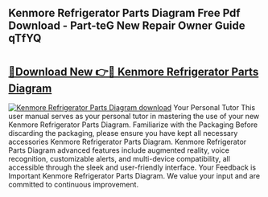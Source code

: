 ## Kenmore Refrigerator Parts Diagram Free Pdf Download - Part-teG New Repair Owner Guide qTfYQ

# <h2><a href="http://dfnvcp.blite.top/?on=Kenmore+Refrigerator+Parts+Diagram">🔗Download New 👉🔴 Kenmore Refrigerator Parts Diagram</a></h2>

[![Kenmore Refrigerator Parts Diagram download](https://i.imgur.com/lujVjoI.png)](http://dfnvcp.blite.top/?on=Kenmore+Refrigerator+Parts+Diagram)
Your Personal Tutor This user manual serves as your personal tutor in mastering the use of your new Kenmore Refrigerator Parts Diagram. Familiarize with the Packaging Before discarding the packaging, please ensure you have kept all necessary accessories Kenmore Refrigerator Parts Diagram. Kenmore Refrigerator Parts Diagram advanced features include augmented reality, voice recognition, customizable alerts, and multi-device compatibility, all accessible through the sleek and user-friendly interface. Your Feedback is Important Kenmore Refrigerator Parts Diagram. We value your input and are committed to continuous improvement.
